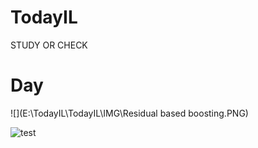 # TodayIL
STUDY OR CHECK

# Day

![](E:\TodayIL\TodayIL\IMG\Residual based boosting.PNG)



![test](https://user-images.githubusercontent.com/30791788/69163400-786e0280-0b31-11ea-9502-c82cbe5b79e1.PNG)